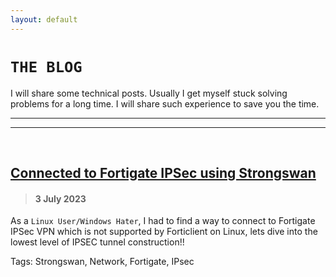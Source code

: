 ```yaml
---
layout: default
---
```


# `THE BLOG`

I will share some technical posts. Usually I get myself stuck solving problems for a long time. I will share such experience to save you the time.

* * *
* * *
<br>

## [Connected to Fortigate IPSec using Strongswan](https://rz1207.github.io/blog/ipsec-fortigate-linux-7-2023)
> #### 3 July 2023
 As a `Linux User/Windows Hater`, I had to find a way to connect to Fortigate IPSec VPN which is not supported by Forticlient on Linux, lets dive into the lowest level of IPSEC tunnel construction!!

Tags: Strongswan, Network, Fortigate, IPsec